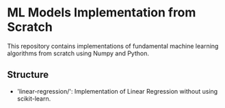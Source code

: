 # ML Models Implementation from Scratch

This repository contains implementations of fundamental machine learning algorithms from scratch using Numpy and Python.

## Structure

- 'linear-regression/': Implementation of Linear Regression without using scikit-learn.